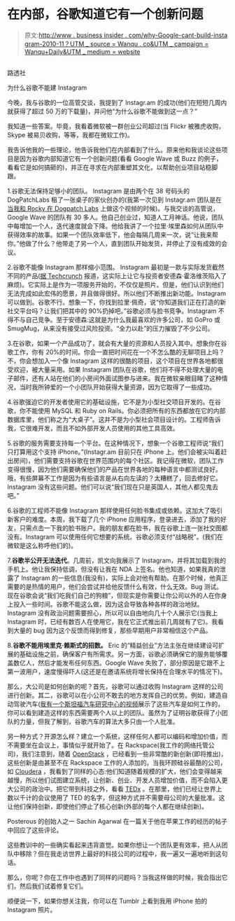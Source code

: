 # 在内部，谷歌知道它有一个创新问题

> 原文:[http://www . business insider . com/why-Google-cant-build-insta gram-2010-11？UTM _ source = Wanqu . co&UTM _ campaign = Wanqu+Daily&UTM _ medium = website](http://www.businessinsider.com/why-google-cant-build-instagram-2010-11?utm_source=wanqu.co&utm_campaign=Wanqu+Daily&utm_medium=website)

## 

路透社

为什么谷歌不能建 Instagram

今晚，我与谷歌的一位高管交谈，我提到了 Instagr.am 的成功(他们在短短几周内就获得了超过 50 万的下载量)，并问他“为什么谷歌不能做到这一点？”

我知道一些答案。毕竟，我看着微软被一群创业公司超过(当 Flickr 被雅虎收购，Skype 被易贝收购，等等，我都在微软工作)。

我告诉他我的一些理论，他告诉我他们在内部看到了什么。原来他和我谈论这些项目是因为谷歌内部知道它有一个创新问题(看看 Google Wave 或 Buzz 的例子，看看它是如何搞砸的)，并正在寻求在内部重塑其文化，以帮助创业项目站稳脚跟。

1.谷歌无法保持足够小的团队。 Instagram 是由两个在 38 号码头的 DogPatchLabs 租了一张桌子的家伙创办的(我第一次见到 Instagr.am 团队是在[当我和 Rocky 在 Dogpatch Labs](http://www.building43.com/videos/2010/09/21/dogpatch-labs-gives-startups-the-room%E2%80%94and-expertise%E2%80%94to-thrive/) 上做这个视频的时候)。与我交谈的高管说，Google Wave 的团队有 30 多人。他自己创业过，知道人工月神话。他说，团队中每增加一个人，迭代速度就会下降。他给我讲了一个拉里·埃里森如何从团队中获得效率的故事。如果一个团队效率低下，他会每隔几周来一次，说“让我来帮你。”他做了什么？他带走了另一个人，直到团队开始发货，并停止了没有成效的会议。

2.谷歌不能像 Instagram 那样缩小范围。 Instagram 最初是一款与实际发货截然不同的产品([据 Techcrunch](https://techcrunch.com/2010/11/11/andreessen-horowitz-isnt-hedging-its-bets-with-picplz-and-instagram-it-has-picked-picplz/) 报道，这实际上让它与投资者安德森·霍洛维茨陷入了麻烦)。它实际上是作为一项服务开始的，不仅仅是照片。但是，他们认识到他们无法完成如此宏伟的愿景，并且做得很好。所以他们不断推出新功能。Instagram 可以做到。谷歌不行。想象一下，你找到拉里·佩奇，说“你知道我们正在打造的新社交平台吗？让我们把其中的 90%扔掉吧。”谷歌必须与脸书竞争。Instagram 不得不与自己竞争。至于安德森:这就是为什么我最喜欢的许多公司，如 GoPro 或 SmugMug，从来没有接受过风险投资。“全力以赴”的压力摧毁了不少公司。

3.在谷歌，如果一个产品成功了，就会有大量的资源和人员投入其中。想象你在谷歌工作，你有 20%的时间。你会一直把时间花在一个不怎么酷的无聊项目上吗？不，你会想加入一个像 Instagram 这样的很酷的项目，这个项目在世界各地都很受欢迎，被大量采用。如果 Instagram 团队在谷歌，他们将不得不处理大量的电子邮件，还有人站在他们的小房间外面试图参与进来。我在微软亲眼目睹了这种情况，当时我所钟爱的一个小团队开始获得大量资源，因为它取得了一些成功。

4.谷歌强迫它的开发者使用它的基础设施，它不是为小型社交项目开发的。在谷歌，你不能使用 MySQL 和 Ruby on Rails。你必须把所有的东西都放在它的内部数据库里，他们称之为“大桌子”。这并不是为小型社会项目设计的。工程师告诉我，它很难开发，而且不如外部开发人员使用的其他工具高效。

5.谷歌的服务需要支持每一个平台。在这种情况下，想象一个谷歌工程师说“我们只打算用这个支持 iPhone。”(Instagr.am 目前只在 iPhone 上。他们会被尖叫着赶出房间)，他们需要支持谷歌在世界范围内的每个社区。我记得在微软，团队工作变得很慢，因为他们需要确保他们的产品在世界各地的每种语言中都测试良好。哦，有些屏幕不工作是因为有些语言是从右向左读的？太糟糕了，回去修好它。Instagram 没有这些问题。他们可以说“我们现在只是英国人，其他人都见鬼去吧。”

6.谷歌的工程师不能像 Instagram 那样使用任何脸书集成或依赖。这加大了吸引新客户的难度。本周，我下载了几个 iPhone 应用程序，登录进去，添加了我的好友，只需点击一下我的脸书账户。我的朋友都在脸书，我在谷歌上连一张社交图都没有。Instagram 可以使用任何它想要的系统。谷歌必须支付“战略税”。(我们在微软是这么称呼他们的)。

7.**谷歌半公开无法迭代**。几周前，凯文向我展示了 Instagram，并将其加载到我的手机上。他让我保持低调，但没有让我在 NDA 上签名。他也知道，如果我真的泄露了 Instagram 的一些信息(我没有)，实际上会对他有帮助。在那个时候，他真正需要的是热情的用户，他们会尝试并给他反馈什么有效，什么无效。Bug 测试。现在谷歌会说“我们吃我们自己的狗粮”，但现实是你需要让你公司以外的人在你身上投入一些时间。谷歌不能这么做，因为这会导致各种各样的政治地狱。Instagram 没有政治问题需要担心，所以可以自由地向几十个人展示它(当我上 Instagram 时，已经有数百人在使用它，我在它正式推出前几周就有了它)。我看到大量的 bug 因为这个反馈而得到修复，那些早期用户非常相信这个产品。

8.**谷歌不能用埃里克·赖斯式的招数。** Eric 的“精益创业”方法主张在继续建设可扩展的基础设施之前，确保客户有所需求。另一方面，谷歌必须确保它的服务能够覆盖数亿人，然后才能发布任何东西。Google Wave 失败了，部分原因是它跟不上第一波用户，速度慢得吓人(这还是在邀请系统将增长保持在合理水平的情况下)。

那么，大公司是如何创新的呢？首先，谷歌可以通过收购 Instagram 这样的公司进行创新。其二，谷歌可以在小公司不敢去的地方发挥自己的优势。例如，建造自动驾驶汽车([我有一个斯坦福汽车研究中心的视频](https://www.youtube.com/watch?v=755nRLadSmM&feature=player_embedded)展示了这些汽车是如何工作的，你可以看到建造这样的东西需要两个人以上的团队。虽然为了证明谷歌获得了小团队的力量，但我了解到，谷歌汽车的算法大多只由一个人批准。

另一种方式？开源怎么样？建立一个系统，这样任何人都可以编码和增加价值，而不需要坐在会议上，事情似乎就开始了。在 Rackspace(我工作的网络托管公司)，我们注意到，随着 [OpenStack](http://openstack.com/) ，已经看到一些非常酷的新创新(即将推出)，这些创新是由甚至不在 Rackspace 工作的人添加的。当我环顾硅谷最酷的公司，如 [Cloudera](http://cloudera.com/) ，我看到了同样的心态:他们知道随着规模的扩大，他们会变得越来越慢，所以他们试图建立系统，让创新、创业、开发人员增加价值，而不会陷入更大公司的政治中。把它带到科技之外，看看 [TEDx](http://www.ted.com/tedx) 。在那里，他们已经让世界上数以千计的会议使用了 TED 的名字，但这种方式并不需要母公司的大量批准。这让他们保持创新，即使他们停止了核心创新(外部的每个人都在继续创新)。

Posterous 的创始人之一 Sachin Agarwal 在一篇关于他在苹果工作的经历的帖子中回应了这些评论。

这些教训中的一些确实看起来违背直觉。如果你想让一个团队更有效率，把人从团队中移除？但在我走访世界上最好的科技公司的过程中，我一遍又一遍地听到这句话。

那么，你呢？你在工作中也遇到了同样的问题吗？当我这样做的时候，我会指出它们，然后我们试着修复它们。

顺便说一下，如果你想关注我，你可以在 Tumblr 上看到我用 iPhone 拍的 Instagram 照片。